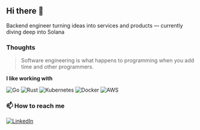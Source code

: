## Hi there 👋

Backend engineer turning ideas into services and products — currently diving deep into Solana

### Thoughts

> Software engineering is what happens to programming when you add time and other programmers.

**I like working with**

<div display="flex">
  <img src="https://img.shields.io/badge/go-%2300ADD8.svg?style=for-the-badge&logo=go&logoColor=white" alt="Go"/>
  <img src="https://img.shields.io/badge/rust-F74C01?style=for-the-badge&logo=rust&logoColor=white" alt="Rust"/>
  <img src="https://img.shields.io/badge/kubernetes-326CE5.svg?style=for-the-badge&logo=kubernetes&logoColor=white" alt="Kubernetes"/>
  <img src="https://img.shields.io/badge/docker-2496ED.svg?style=for-the-badge&logo=docker&logoColor=white" alt="Docker"/>
  <img src="https://img.shields.io/badge/aws-FF9900.svg?style=for-the-badge&logo=amazonaws&logoColor=white" alt="AWS"/>
</div>

### 📫 How to reach me
<div display="flex">
  <a href="https://www.linkedin.com/in/taedong-ted-kim/">
    <img src="https://img.shields.io/badge/linkedin-%230077B5.svg?style=for-the-badge&logo=linkedin&logoColor=white" alt="LinkedIn"/>
  </a>
</div>
